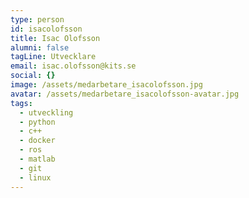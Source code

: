 ```yaml
---
type: person
id: isacolofsson
title: Isac Olofsson
alumni: false
tagLine: Utvecklare
email: isac.olofsson@kits.se
social: {}
image: /assets/medarbetare_isacolofsson.jpg
avatar: /assets/medarbetare_isacolofsson-avatar.jpg
tags:
  - utveckling
  - python
  - c++
  - docker
  - ros
  - matlab
  - git
  - linux
---
```



